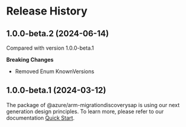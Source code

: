 # Release History
    
## 1.0.0-beta.2 (2024-06-14)
Compared with version 1.0.0-beta.1
    
**Breaking Changes**

  - Removed Enum KnownVersions
    
    
## 1.0.0-beta.1 (2024-03-12)

The package of @azure/arm-migrationdiscoverysap is using our next generation design principles. To learn more, please refer to our documentation [Quick Start](https://aka.ms/azsdk/js/mgmt/quickstart ).
